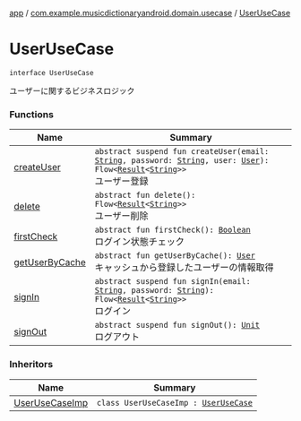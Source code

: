 [app](../../index.md) / [com.example.musicdictionaryandroid.domain.usecase](../index.md) / [UserUseCase](./index.md)

# UserUseCase

`interface UserUseCase`

ユーザーに関するビジネスロジック

### Functions

| Name | Summary |
|---|---|
| [createUser](create-user.md) | `abstract suspend fun createUser(email: `[`String`](https://kotlinlang.org/api/latest/jvm/stdlib/kotlin/-string/index.html)`, password: `[`String`](https://kotlinlang.org/api/latest/jvm/stdlib/kotlin/-string/index.html)`, user: `[`User`](../../com.example.musicdictionaryandroid.domain.model.entity/-user/index.md)`): Flow<`[`Result`](../../com.example.musicdictionaryandroid.domain.model.value/-result/index.md)`<`[`String`](https://kotlinlang.org/api/latest/jvm/stdlib/kotlin/-string/index.html)`>>`<br>ユーザー登録 |
| [delete](delete.md) | `abstract fun delete(): Flow<`[`Result`](../../com.example.musicdictionaryandroid.domain.model.value/-result/index.md)`<`[`String`](https://kotlinlang.org/api/latest/jvm/stdlib/kotlin/-string/index.html)`>>`<br>ユーザー削除 |
| [firstCheck](first-check.md) | `abstract fun firstCheck(): `[`Boolean`](https://kotlinlang.org/api/latest/jvm/stdlib/kotlin/-boolean/index.html)<br>ログイン状態チェック |
| [getUserByCache](get-user-by-cache.md) | `abstract fun getUserByCache(): `[`User`](../../com.example.musicdictionaryandroid.domain.model.entity/-user/index.md)<br>キャッシュから登録したユーザーの情報取得 |
| [signIn](sign-in.md) | `abstract suspend fun signIn(email: `[`String`](https://kotlinlang.org/api/latest/jvm/stdlib/kotlin/-string/index.html)`, password: `[`String`](https://kotlinlang.org/api/latest/jvm/stdlib/kotlin/-string/index.html)`): Flow<`[`Result`](../../com.example.musicdictionaryandroid.domain.model.value/-result/index.md)`<`[`String`](https://kotlinlang.org/api/latest/jvm/stdlib/kotlin/-string/index.html)`>>`<br>ログイン |
| [signOut](sign-out.md) | `abstract suspend fun signOut(): `[`Unit`](https://kotlinlang.org/api/latest/jvm/stdlib/kotlin/-unit/index.html)<br>ログアウト |

### Inheritors

| Name | Summary |
|---|---|
| [UserUseCaseImp](../-user-use-case-imp/index.md) | `class UserUseCaseImp : `[`UserUseCase`](./index.md) |
